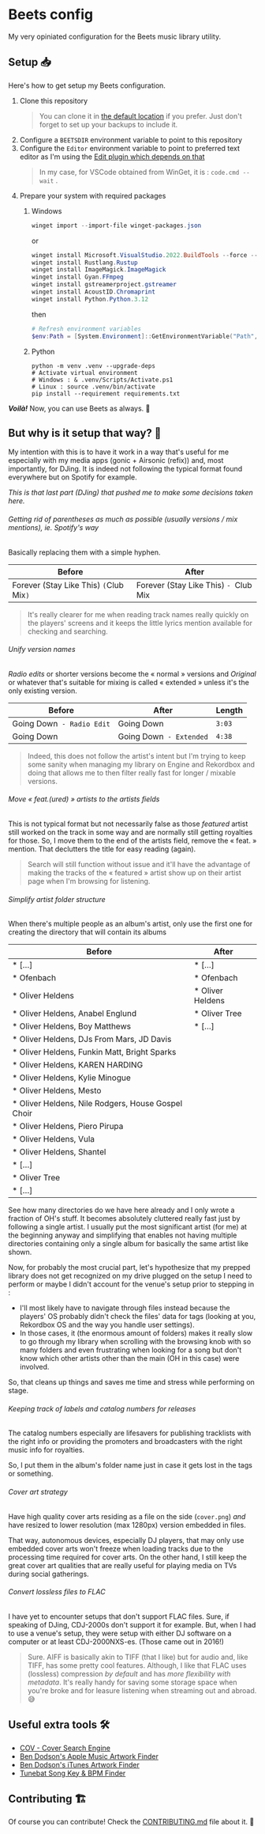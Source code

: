 # Beets config

My very opiniated configuration for the Beets music library utility.

## Setup 📥

Here's how to get setup my Beets configuration.

1. Clone this repository
   >You can clone it in [the default location](https://docs.beets.io/en/latest/reference/config.html#id133) if you prefer.
   >Just don't forget to set up your backups to include it.
2. Configure a `BEETSDIR` environment variable to point to this repository
3. Configure the `Editor` environment variable to point to preferred text editor as I'm using the [Edit plugin which depends on that](https://beets.readthedocs.io/en/latest/plugins/edit.html)
   >In my case, for VSCode obtained from WinGet, it is : `code.cmd --wait` .
4. Prepare your system with required packages
   1. Windows

      ```powershell
      winget import --import-file winget-packages.json
      ```

      or

      ```powershell
      winget install Microsoft.VisualStudio.2022.BuildTools --force --override "--wait --passive --add Microsoft.VisualStudio.Component.VC.Tools.x86.x64 --add Microsoft.VisualStudio.Component.Windows11SDK.22000" # https://stackoverflow.com/a/55053709
      winget install Rustlang.Rustup
      winget install ImageMagick.ImageMagick
      winget install Gyan.FFmpeg
      winget install gstreamerproject.gstreamer
      winget install AcoustID.Chromaprint
      winget install Python.Python.3.12
      ```

      then

      ```powershell
      # Refresh environment variables
      $env:Path = [System.Environment]::GetEnvironmentVariable("Path","Machine") + ";" + [System.Environment]::GetEnvironmentVariable("Path","User")
      ```

   2. Python

      ```shell
      python -m venv .venv --upgrade-deps
      # Activate virtual environment
      # Windows : & .venv/Scripts/Activate.ps1
      # Linux : source .venv/bin/activate
      pip install --requirement requirements.txt
      ```

***Voilà!***
Now, you can use Beets as always. 🎉

## But why is it setup that way? 🤔

My intention with this is to have it work in a way that's useful for me especially with my media apps (gonic + Airsonic (refix)) and, most importantly, for DJing.
It is indeed not following the typical format found everywhere but on Spotify for example.

_This is that last part (DJing) that pushed me to make some decisions taken here._

###### Getting rid of parentheses as much as possible (usually versions / mix mentions), ie. Spotify's way

Basically replacing them with a simple hyphen.

| Before                                  | After                                 |
| --------------------------------------- | ------------------------------------- |
| Forever (Stay Like This) `(`Club Mix`)` | Forever (Stay Like This) `- `Club Mix |

>It's really clearer for me when reading track names really quickly on the players' screens and it keeps the little lyrics mention available for checking and searching.

###### Unify version names

_Radio edits_ or shorter versions become the « normal » versions and _Original_ or whatever that's suitable for mixing is called « extended » unless it's the only existing version.

| Before                    | After                   | Length |
| ------------------------- | ----------------------- | ------ |
| Going Down` - Radio Edit` | Going Down              | `3:03` |
| Going Down                | Going Down` - Extended` | `4:38` |

>Indeed, this does not follow the artist's intent but I'm trying to keep some sanity when managing my library on Engine and Rekordbox and doing that allows me to then filter really fast for longer / mixable versions.

###### Move « feat.(ured) » artists to the artists fields

This is not typical format but not necessarily false as those _featured_ artist still worked on the track in some way and are normally still getting royalties for those.
So, I move them to the end of the artists field, remove the « feat. » mention. That declutters the title for easy reading (again).
>Search will still function without issue and it'll have the advantage of making the tracks of the « featured » artist show up on their artist page when I'm browsing for listening.

###### Simplify artist folder structure

When there's multiple people as an album's artist, only use the first one for creating the directory that will contain its albums

| Before                                             | After            |
| -------------------------------------------------- | ---------------- |
| * […]                                              | * […]            |
| * Ofenbach                                         | * Ofenbach       |
| * Oliver Heldens                                   | * Oliver Heldens |
| * Oliver Heldens, Anabel Englund                   | * Oliver Tree    |
| * Oliver Heldens, Boy Matthews                     | * […]            |
| * Oliver Heldens, DJs From Mars, JD Davis          |                  |
| * Oliver Heldens, Funkin Matt, Bright Sparks       |                  |
| * Oliver Heldens, KAREN HARDING                    |                  |
| * Oliver Heldens, Kylie Minogue                    |                  |
| * Oliver Heldens, Mesto                            |                  |
| * Oliver Heldens, Nile Rodgers, House Gospel Choir |                  |
| * Oliver Heldens, Piero Pirupa                     |                  |
| * Oliver Heldens, Vula                             |                  |
| * Oliver Heldens, Shantel                          |                  |
| * […]                                              |                  |
| * Oliver Tree                                      |                  |
| * […]                                              |                  |

See how many directories do we have here already and I only wrote a fraction of OH's stuff. It becomes absolutely cluttered really fast just by following a single artist.
I usually put the most significant artist (for me) at the beginning anyway and simplifying that enables not having multiple directories containing only a single album for basically the same artist like shown.

Now, for probably the most crucial part, let's hypothesize that my prepped library does not get recognized on my drive plugged on the setup I need to perform or maybe I didn't account for the venue's setup prior to stepping in :

* I'll most likely have to navigate through files instead because the players' OS probably didn't check the files' data for tags (looking at you, Rekordbox OS and the way you handle user settings).
* In those cases, it (the enormous amount of folders) makes it really slow to go through my library when scrolling with the browsing knob with so many folders and even frustrating when looking for a song but don't know which other artists other than the main (OH in this case) were involved.

So, that cleans up things and saves me time and stress while performing on stage.

###### Keeping track of labels and catalog numbers for releases
The catalog numbers especially are lifesavers for publishing tracklists with the right info or providing the promoters and broadcasters with the right music info for royalties.

So, I put them in the album's folder name just in case it gets lost in the tags or something.

###### Cover art strategy

Have high quality cover arts residing as a file on the side (`cover.png`) _and_ have resized to lower resolution (max 1280px) version embedded in files.

That way, autonomous devices, especially DJ players, that may only use embedded cover arts won't freeze when loading tracks due to the processing time required for cover arts.
On the other hand, I still keep the great cover art qualities that are really useful for playing media on TVs during social gatherings.

###### Convert lossless files to FLAC

I have yet to encounter setups that don't support FLAC files.
Sure, if speaking of DJing, CDJ-2000s don't support it for example.
But, when I had to use a venue's setup, they were setup with either DJ software on a computer or at least CDJ-2000NXS-es. (Those came out in 2016!)

>Sure. AIFF is basically akin to TIFF (that I like) but for audio and, like TIFF, has some pretty cool features.
>Although, I like that FLAC uses (lossless) compression _by default_ and has _more flexibility with metadata_.
>It's really handy for saving some storage space when you're broke and for leasure listening when streaming out and abroad. 😅

## Useful extra tools 🛠️

* [COV - Cover Search Engine](https://covers.musichoarders.xyz/)
* [Ben Dodson's Apple Music Artwork Finder](https://bendodson.com/projects/apple-music-artwork-finder/)
* [Ben Dodson's iTunes Artwork Finder](https://bendodson.com/projects/itunes-artwork-finder/index.html)
* [Tunebat Song Key & BPM Finder](https://tunebat.com/Analyzer)

## Contributing 🏗️

Of course you can contribute!
Check the [CONTRIBUTING.md](CONTRIBUTING.md) file about it. 💛
